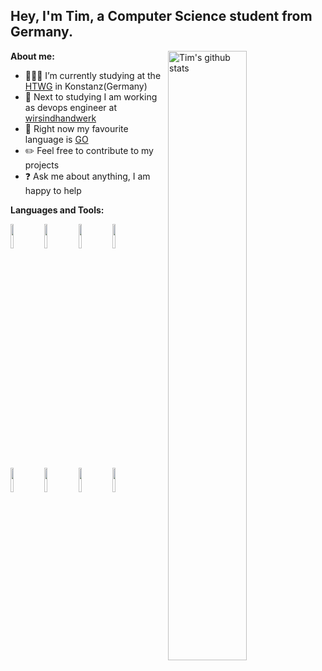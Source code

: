 <!-- Your title -->
## Hey, I'm Tim, a Computer Science student from Germany.


**About me:**
<img width="50%" align="right" alt="Tim's github stats" src="https://github-readme-stats.vercel.app/api?username=tim-koehler&show_icons=true&hide_border=true" />

- 👨🏽‍💻 I’m currently studying at the [HTWG](https://github.com/htwg) in Konstanz(Germany)
- :wrench: Next to studying I am working as devops engineer at [wirsindhandwerk](https://github.com/wirsindhandwerk)
- 💬 Right now my favourite language is [GO](https://github.com/golang/go)
- :pencil2: Feel free to contribute to my projects
- :question: Ask me about anything, I am happy to help

**Languages and Tools:** 
<p>
  <code><img width="10%" src="https://www.vectorlogo.zone/logos/linux/linux-ar21.svg"></code>
  <code><img width="10%" src="https://www.vectorlogo.zone/logos/docker/docker-ar21.svg"></code>
  <code><img width="10%" src="https://www.vectorlogo.zone/logos/kubernetes/kubernetes-ar21.svg"></code>
  <code><img width="10%" src="https://www.vectorlogo.zone/logos/golang/golang-ar21.svg"></code>
  <code><img width="10%" src="https://www.vectorlogo.zone/logos/java/java-ar21.svg"></code>
  <code><img width="10%" src="https://www.vectorlogo.zone/logos/amazon_aws/amazon_aws-ar21.svg"></code>
  <code><img width="10%" src="https://www.vectorlogo.zone/logos/jenkins/jenkins-ar21.svg"></code>
  <code><img width="10%" src="https://www.vectorlogo.zone/logos/visualstudio_code/visualstudio_code-ar21.svg"></code>
</p>

